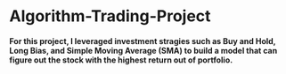 # Algorithm-Trading-Project

#### For this project, I leveraged investment stragies such as Buy and Hold, Long Bias, and Simple Moving Average (SMA) to build a model that can figure out the stock with the highest return out of portfolio. 
